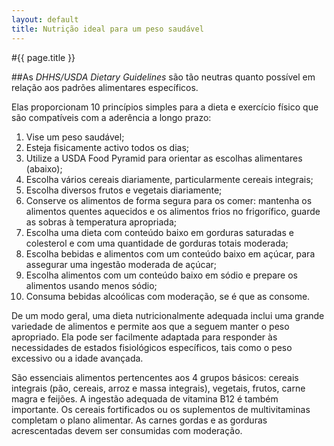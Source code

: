 ```yaml
---
layout: default
title: Nutrição ideal para um peso saudável
---
```


#{{ page.title }}

##As _DHHS/USDA Dietary Guidelines_ são tão neutras quanto possível em relação aos padrões alimentares específicos.

Elas proporcionam 10 princípios simples para a dieta e exercício físico que são compatíveis com a aderência a longo prazo:

1. Vise um peso saudável;
2. Esteja fisicamente activo todos os dias;
3. Utilize a USDA Food Pyramid para orientar as escolhas alimentares (abaixo);
4. Escolha vários cereais diariamente, particularmente cereais integrais;
5. Escolha diversos frutos e vegetais diariamente;
6. Conserve os alimentos de forma segura para os comer: mantenha os alimentos quentes aquecidos e os alimentos frios no frigorífico, guarde as sobras à temperatura apropriada;
7. Escolha uma dieta com conteúdo baixo em gorduras saturadas e colesterol e com uma quantidade de gorduras totais moderada;
8. Escolha bebidas e alimentos com um conteúdo baixo em açúcar, para assegurar uma ingestão moderada de açúcar;
9. Escolha alimentos com um conteúdo baixo em sódio e prepare os alimentos usando menos sódio;
10. Consuma bebidas alcoólicas com moderação, se é que as consome.

De um modo geral, uma dieta nutricionalmente adequada inclui uma grande variedade de alimentos e permite aos que a seguem manter o peso apropriado. Ela pode ser facilmente adaptada para responder às necessidades de estados fisiológicos específicos, tais como o peso excessivo ou a idade avançada.

São essenciais alimentos pertencentes aos 4 grupos básicos: cereais integrais (pão, cereais, arroz e massa integrais), vegetais, frutos, carne magra e feijões. A ingestão adequada de vitamina B12 é também importante. Os cereais fortificados ou os suplementos de multivitaminas completam o plano alimentar. As carnes gordas e as gorduras acrescentadas devem ser consumidas com moderação.